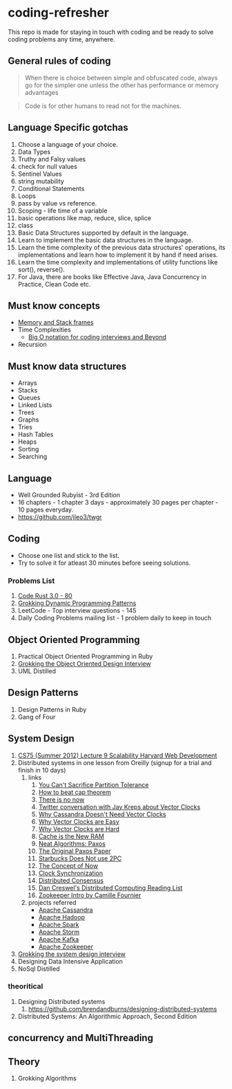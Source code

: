 # coding-refresher

This repo is made for staying in touch with coding and be ready to solve coding problems any time, anywhere.

## General rules of coding

> When there is choice between simple and obfuscated code, always go for the simpler one unless the other has performance or memory advantages

> Code is for other humans to read not for the machines.

## Language Specific gotchas

1. Choose a language of your choice.
1. Data Types
1. Truthy and Falsy values
1. check for null values
1. Sentinel Values
1. string mutability
1. Conditional Statements
1. Loops
1. pass by value vs reference.
1. Scoping - life time of a variable
1. basic operations like map, reduce, slice, splice
1. class
1. Basic Data Structures supported by default in the language.
1. Learn to implement the basic data structures in the language.
1. Learn the time complexity of the previous data structures' operations, its implementations and learn how to implement it by hand if need arises.
1. Learn the time complexity and implementations of utility functions like sort(), reverse().
1. For Java, there are books like Effective Java, Java Concurrency in Practice, Clean Code etc.

## Must know concepts

- [Memory and Stack frames](https://www.youtube.com/watch?v=_8-ht2AKyH4)
- Time Complexities
    - [Big O notation for coding interviews and Beyond](https://www.educative.io/collection/5307417243942912/5630721452408832)
- Recursion

## Must know data structures

- Arrays
- Stacks
- Queues
- Linked Lists
- Trees
- Graphs
- Tries
- Hash Tables
- Heaps
- Sorting
- Searching

## Language

- Well Grounded Rubyist - 3rd Edition
- 16 chapters - 1 chapter 3 days - approximately 30 pages per chapter - 10 pages everyday.
- https://github.com/jleo3/twgr


## Coding

- Choose one list and stick to the list. 
- Try to solve it for atleast 30 minutes before seeing solutions.

### Problems List

1. [Code Rust 3.0 - 80](https://www.educative.io/collection/5642554087309312/5679846214598656?authorName=Coderust)
2. [Grokking Dynamic Programming Patterns](https://www.educative.io/collection/5668639101419520/5633779737559040?authorName=Design%20Gurus)
3. LeetCode - Top interview questions - 145
4. Daily Coding Problems mailing list - 1 problem daily to keep in touch

## Object Oriented Programming

1. Practical Object Oriented Programming in Ruby
2. [Grokking the Object Oriented Design Interview](https://www.educative.io/collection/5668639101419520/5692201761767424?authorName=Design%20Gurus)
3. UML Distilled

## Design Patterns

1. Design Patterns in Ruby
2. Gang of Four

## System Design

1. <a href="https://www.youtube.com/watch?v=-W9F__D3oY4">CS75 (Summer 2012) Lecture 9 Scalability Harvard Web Development</a>
2. Distributed systems in one lesson from Oreilly (signup for a trial and finish in 10 days)
   1. links
      1. [You Can't Sacrifice Partition Tolerance](http://codahale.com/you-cant-sacrifice-partition-tolerance/)
      2. [How to beat cap theorem](http://nathanmarz.com/blog/how-to-beat-the-cap-theorem.html)
      3. [There is no now](https://queue.acm.org/detail.cfm?id=2745385)
      4. [Twitter conversation with Jay Kreps about Vector Clocks](https://twitter.com/jaykreps/status/528294148101509120)
      5. [Why Cassandra Doesn't Need Vector Clocks](http://www.datastax.com/dev/blog/why-cassandra-doesnt-need-vector-clocks)
      6. [Why Vector Clocks are Easy](http://basho.com/posts/technical/why-vector-clocks-are-easy/)
      7.  [Why Vector Clocks are Hard](http://basho.com/posts/technical/why-vector-clocks-are-hard/)
      8.  [Cache is the New RAM](http://blog.memsql.com/cache-is-the-new-ram/)
      9.  [Neat Algorithms: Paxos](http://harry.me/blog/2014/12/27/neat-algorithms-paxos/?hn=1)
      10. [The Original Paxos Paper](http://research.microsoft.com/en-us/um/people/lamport/pubs/lamport-paxos.pdf)
      11. [Starbucks Does Not use 2PC](http://www.enterpriseintegrationpatterns.com/ramblings/18_starbucks.html)
      12. [The Concept of Now](http://queue.acm.org/detail.cfm?id=2745385)
      13. [Clock Synchronization](http://en.wikipedia.org/wiki/Clock_synchronization)
      14. [Distributed Consensus](http://harry.me/blog/2013/07/07/id-like-to-have-an-argument-a-primer-on-consensus/)
      15. [Dan Creswel's Distributed Computing Reading List](http://dancres.github.io/Pages/)
      16. [Zookeeper Intro by Camille Fournier](http://www.meetup.com/New-York-City-Storm-User-Group/pages/Apache_Zookeeper_Introduction_By_Camille_Fournier/)
   2.  projects referred
       - [Apache Cassandra](http://cassandra.apache.org/)
       - [Apache Hadoop](https://hadoop.apache.org/)
       - [Apache Spark](https://spark.apache.org/)
       - [Apache Storm](https://storm.apache.org/)
       - [Apache Kafka](http://kafka.apache.org/)
       - [Apache Zookeeper](http://zookeeper.apache.org)
3. [Grokking the system design interview](https://www.educative.io/collection/5668639101419520/5649050225344512?authorName=Design%20Gurus)
4. Designing Data Intensive Application
5. NoSql Distilled

### theoritical

1. Designing Distributed systems
   1. https://github.com/brendandburns/designing-distributed-systems
2. Distributed Systems: An Algorithmic Approach, Second Edition

## concurrency and MultiThreading

## Theory

1. Grokking Algorithms
